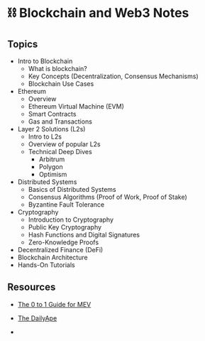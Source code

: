 # ⛓️ Blockchain and Web3 Notes

## Topics

- Intro to Blockchain
  - What is blockchain?
  - Key Concepts (Decentralization, Consensus Mechanisms)
  - Blockchain Use Cases
- Ethereum
  - Overview
  - Ethereum Virtual Machine (EVM)
  - Smart Contracts
  - Gas and Transactions
- Layer 2 Solutions (L2s)
  - Intro to L2s
  - Overview of popular L2s
  - Technical Deep Dives
    - Arbitrum
    - Polygon
    - Optimism
- Distributed Systems
  - Basics of Distributed Systems
  - Consensus Algorithms (Proof of Work, Proof of Stake)
  - Byzantine Fault Tolerance
- Cryptography
  - Introduction to Cryptography
  - Public Key Cryptography
  - Hash Functions and Digital Signatures
  - Zero-Knowledge Proofs
- Decentralized Finance (DeFi)
- Blockchain Architecture
- Hands-On Tutorials

## Resources

- [The 0 to 1 Guide for MEV](https://calblockchain.mirror.xyz/c56CHOu-Wow_50qPp2Wlg0rhUvdz1HLbGSUWlB_KX9o)
- [The DailyApe](https://thedailyape.notion.site/The-Daily-Ape-c96c0b6727c0433a962e897ef43efb7e)

-
